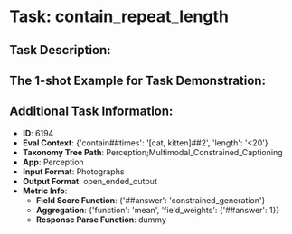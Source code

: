 # Task: contain_repeat_length

## Task Description:



## The 1-shot Example for Task Demonstration:



## Additional Task Information:

- **ID**: 6194
- **Eval Context**: {'contain##times': '[cat, kitten]##2', 'length': '<20'}
- **Taxonomy Tree Path**: Perception;Multimodal_Constrained_Captioning
- **App**: Perception
- **Input Format**: Photographs
- **Output Format**: open_ended_output
- **Metric Info**:
  - **Field Score Function**: {'##answer': 'constrained_generation'}
  - **Aggregation**: {'function': 'mean', 'field_weights': {'##answer': 1}}
  - **Response Parse Function**: dummy
